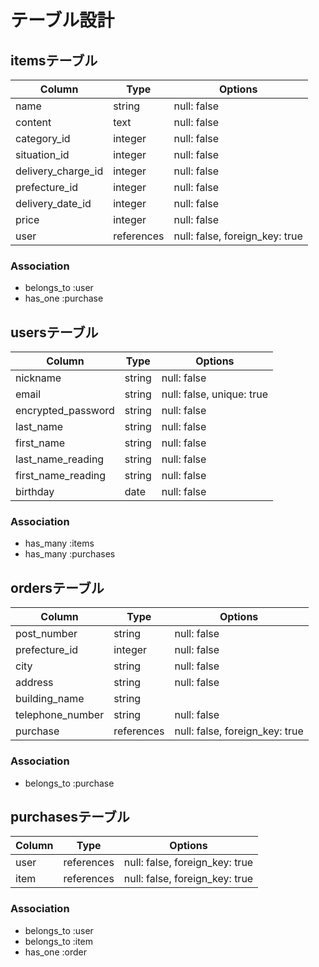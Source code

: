 # テーブル設計

## itemsテーブル

| Column              | Type        | Options                         |
|---------------------|-------------|---------------------------------|
| name                | string      | null: false                     |
| content             | text        | null: false                     |
| category_id         | integer     | null: false                     |
| situation_id        | integer     | null: false                     |
| delivery_charge_id  | integer     | null: false                     |
| prefecture_id       | integer     | null: false                     |
| delivery_date_id    | integer     | null: false                     |
| price               | integer     | null: false                     |
| user                | references  | null: false, foreign_key: true  |

### Association

- belongs_to :user
- has_one :purchase


## usersテーブル

| Column              | Type     | Options                     |
|---------------------|----------|-----------------------------|
| nickname            | string   | null: false                 |
| email               | string   | null: false,  unique: true  |
| encrypted_password  | string   | null: false                 |
| last_name           | string   | null: false                 |
| first_name          | string   | null: false                 |
| last_name_reading   | string   | null: false                 |
| first_name_reading  | string   | null: false                 |
| birthday            | date     | null: false                 |


### Association

- has_many :items
- has_many :purchases 


## ordersテーブル
| Column             | Type        | Options                         |
|--------------------|-------------|---------------------------------|
| post_number        | string      | null: false                     |
| prefecture_id      | integer     | null: false                     |
| city               | string      | null: false                     |
| address            | string      | null: false                     |
| building_name      | string      |                                 |
| telephone_number   | string      | null: false                     |
| purchase           | references  | null: false, foreign_key: true  |


### Association

- belongs_to :purchase


## purchasesテーブル

| Column | Type        | Options                         |
|--------|-------------|---------------------------------|
| user   | references  | null: false, foreign_key: true  |
| item   | references  | null: false, foreign_key: true  |

### Association

- belongs_to :user
- belongs_to :item
- has_one :order